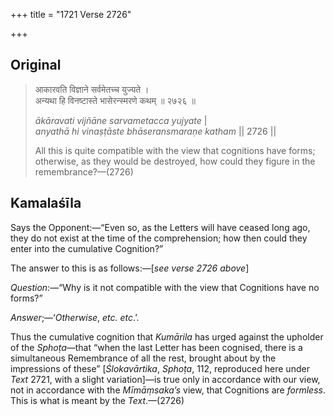 +++
title = "1721 Verse 2726"

+++
## Original 
>
> आकारवति विज्ञाने सर्वमेतच्च युज्यते ।  
> अन्यथा हि विनष्टास्ते भासेरन्स्मरणे कथम् ॥ २७२६ ॥ 
>
> *ākāravati vijñāne sarvametacca yujyate* \|  
> *anyathā hi vinaṣṭāste bhāseransmaraṇe katham* \|\| 2726 \|\| 
>
> All this is quite compatible with the view that cognitions have forms; otherwise, as they would be destroyed, how could they figure in the remembrance?—(2726)



## Kamalaśīla

Says the Opponent:—“Even so, as the Letters will have ceased long ago, they do not exist at the time of the comprehension; how then could they enter into the cumulative Cognition?”

The answer to this is as follows:—[*see verse 2726 above*]

*Question*:—“Why is it not compatible with the view that Cognitions have no forms?”

*Answer*;—‘*Otherwise*, *etc. etc*.’.

Thus the cumulative cognition that *Kumārila* has urged against the upholder of the *Sphoṭa*—that “when the last Letter has been cognised, there is a simultaneous Remembrance of all the rest, brought about by the impressions of these” [*Ślokavārtika*, *Sphoṭa*, 112, reproduced here under *Text* 2721, with a slight variation]—is true only in accordance with our view, not in accordance with the *Mīmāṃsaka’s* view, that Cognitions are *formless*. This is what is meant by the *Text*.—(2726)


